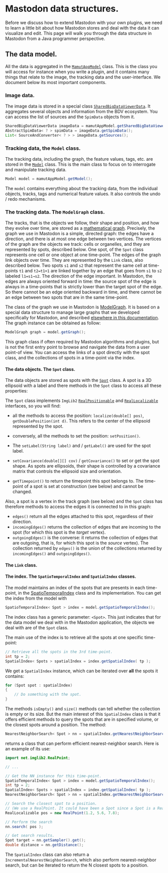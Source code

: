 # Mastodon data structures.

Before we discuss how to extend Mastodon with your own plugins, we need to learn a little bit about how Mastodon stores and deal with the data it can visualize and edit.
This page will walk you through the data structure in Mastodon from a Java programmer perspective. 

## The data model.

All the data is aggregated in the [`MamutAppModel`](https://github.com/mastodon-sc/mastodon/blob/master/src/main/java/org/mastodon/mamut/MamutAppModel.java) class. 
This is the class you will access for instance when you write a plugin, and it contains many things that relate to the image, the tracking data and the user-interface.
We document below its most important components.

### Image data.

The image data is stored in a special class [`SharedBigDataViewerData`](https://github.com/mastodon-sc/mastodon/blob/master/src/main/java/org/mastodon/views/bdv/SharedBigDataViewerData.java). 
It aggregates several objects and information from the BDV ecosystem.
You can access the list of sources and the `SpimData` objects from it.
```java
SharedBigDataViewerData imageData = mamutAppModel.getSharedBigDataViewerData();
AbstractSpimData< ? > spimData = imageData.getSpimData();
List< SourceAndConverter< ? > > imageData.getSources();
```

### Tracking data, the `Model` class.

The tracking data, including the graph, the feature values, tags, etc. are stored in the [`Model`](https://github.com/mastodon-sc/mastodon/blob/master/src/main/java/org/mastodon/mamut/model/Model.java) class.
This is the main class to focus on to interrogate and manipulate tracking data.

```java
Model model = mamutAppModel.getModel();
```

The `model` contains everything about the tracking data, from the individual objects, tracks, tags and numerical feature values. 
It also controls the undo / redo mechanisms.

### The tracking data. The `ModelGraph` class.

The tracks, that is the objects we follow, their shape and position, and how they evolve over time, are stored as a [mathematical graph](https://en.wikipedia.org/wiki/Graph_(discrete_mathematics)).
Precisely, the graph we use in Mastodon is a simple, directed graph: the edges have a direction, and there is at most one edge between two vertices. 
The vertices of the graph are the objects we track: cells or organelles, and they are represented by spots, described below.
One spot, of the `Spot` class represents one cell or one object at one time-point.
The edges of the graph link objects over time. 
They are represented by the `Link` class, also described below.
Two spots `s1` and `s2` that represent the same cell at time-points `t1` and `t2=t1+1` are linked together by an edge that goes from `s1` to `s2` labeled `l1=s1→s2`.
The direction of the edge important. 
In Mastodon, the edges are always oriented forward in time: the source spot of the edge is always in a time-points that is strictly lower than the target spot of the edge.
So there cannot be an edge oriented backward in time, and there cannot be an edge between two spots that are in the same time-point.

The class of the graph we use in Mastodon is [ModelGraph](https://github.com/mastodon-sc/mastodon/blob/master/src/main/java/org/mastodon/mamut/model/ModelGraph.java).
It is based on a special data structure to manage large graphs that we developed specifically for Mastodon, and described [elsewhere in this documentation](../partD/mastodon_graph_data_structure.md).
The graph instance can be obtained as follow:
```java
ModelGraph graph = model.getGraph();
```

This graph class if often required by Mastodon algorithms and plugins, but is not the first entry point to browse and navigate the data from a user point-of view. 
You can access the links of a spot directly with the spot class, and the collections of spots in a time-point via the index.


#### The data objects. The `Spot` class.

The data objects are stored as spots with the [`Spot`](https://github.com/mastodon-sc/mastodon/blob/master/src/main/java/org/mastodon/mamut/model/Spot.java) class. 
A spot is a 3D ellipsoid with a label and there methods in the `Spot` class to access all these properties:

The `Spot` class implements `ImgLib2` [`RealPositionable`](https://javadoc.scijava.org/ImgLib2/net/imglib2/RealPositionable.html) and [`RealLocalizable`](https://javadoc.scijava.org/ImgLib2/net/imglib2/RealLocalizable.html) interfaces, so you will find:
- all the methods to access the position: `localize(double[] pos)`, `getDoublePosition(int d)`. This refers to the center of the ellipsoid represented by the spot. 
- conversely, all the methods to set the position: `setPosition()`.

- The `setLabel(String label)` and / `getLabel()` are used for the spot label.
- `setCovariance(double[][] cov)` / `getCovariance()` to set or get the spot shape. As spots are ellipsoids, their shape is controlled by a covariance matrix that controls the ellipsoid size and orientation.
- `getTimepoint()` to return the timepoint this spot belongs to. The time-point of a spot is set at construction (see below) and cannot be changed.

Also, a spot is a vertex in the track graph (see below) and the `Spot` class has therefore methods to access the edges it is connected to in this graph:
- `edges()` return all the edges attached to this spot, regardless of their direction.
- `incomingEdges()` returns the collection of edges that are incoming to the spot (for which this spot is the _target_ vertex).
- `outgoingEdges()` is the converse: it returns the collection of edges that are outgoing, that is, for which this spot is the _source_ vertex).
The collection returned by `edges()` is the union of the collections returned by `incomingEdges()` and `outgoingEdges()`.

#### The `Link` class.


#### The index. The `SpatioTemporalIndex` and `SpatialIndex` classes.

The model maintains an index of the spots that are presents in each time-point, in the [SpatioTemporalIndex](https://github.com/mastodon-sc/mastodon-graph/blob/master/src/main/java/org/mastodon/spatial/SpatioTemporalIndex.java) class and its implementation.
You can get the index from the model with
```java
SpatioTemporalIndex< Spot > index = model.getSpatioTemporalIndex();
```

The index class has a generic parameter: `<Spot>`. 
This just indicates that for the data model we deal with in the Mastodon application, the objects we deal with are of the `Spot` class. 

The main use of the index is to retrieve all the spots at one specific time-point:
```java
// Retrieve all the spots in the 3rd time-point.
int tp = 2;
SpatialIndex< Spots > spatialIndex = index.getSpatialIndex( tp );
```

We get a `SpatialIndex` instance, which can be iterated over **all** the spots it contains:
```java
for (Spot spot : spatialIndex)
{
	// Do something with the spot.
}
```
The methods `isEmpty()` and `size()` methods can tell whether the collection is empty or its size. 
But the main interest of this `SpatialIndex` class is that it offers efficient methods to query the spots that are in specified volume, or the closest spots around a position.
The method:
```java
NearestNeighborSearch< Spot > nn = spatialIndex.getNearestNeighborSearch();
```
returns a class that can perform efficient nearest-neighbor search. 
Here is an example of its use:
```java
import net.imglib2.RealPoint;

// ...

// Get the NN instance for this time-point.
SpatioTemporalIndex< Spot > index = model.getSpatioTemporalIndex();
int tp = 2;
SpatialIndex< Spots > spatialIndex = index.getSpatialIndex( tp );
NearestNeighborSearch< Spot > nn = spatialIndex.getNearestNeighborSearch();

// Search the closest spot to a position.
// (We use a RealPoint. It could have been a Spot since a Spot is a RealLocalizable.)
RealLocalizable pos = new RealPoint(1.2, 5.6, 7.8);

// Perform the search 
nn.search( pos );

// Get search results.
Spot target = nn.getSampler().get();
double distance = nn.getDistance();
```

The `SpatialIndex` class can also return a `IncrementalNearestNeighborSearch`, which also perform nearest-neighbor search, but can be iterated to return the N closest spots to a position.

